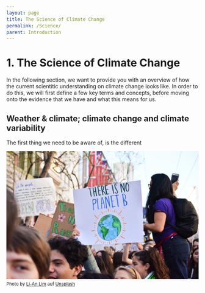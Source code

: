 ```yaml
---
layout: page
title: The Science of Climate Change
permalink: /Science/
parent: Introduction
---
```

# **1. The Science of Climate Change** 

In the following section, we want to provide you with an overview of how the current scientitic understanding on climate change looks like. In order to do this, we will first define a few key terms and concepts, before moving onto the evidence that we have and what this means for us.

## Weather & climate; climate change and climate variability

The first thing we need to be aware of, is the different <br>

<img src="images/li-an-lim-ycW4YxhrWHM-unsplash.jpg">
<small> Photo by <a href="https://unsplash.com/de/@li_anlim?utm_content=creditCopyText&utm_medium=referral&utm_source=unsplash">Li-An Lim</a> auf <a href="https://unsplash.com/de/fotos/b-%ED%96%89%EC%84%B1%EC%9D%B4-%EC%97%86%EB%8B%A4-%ED%8F%AC%EC%8A%A4%ED%84%B0%EB%A5%BC-%EB%93%A4%EA%B3%A0-%EC%9E%88%EB%8A%94-%EC%82%AC%EB%9E%8C-ycW4YxhrWHM?utm_content=creditCopyText&utm_medium=referral&utm_source=unsplash">Unsplash</a> </small>


  